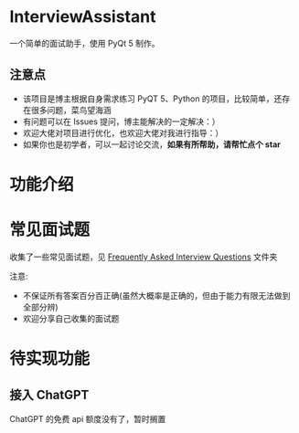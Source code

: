 # InterviewAssistant

一个简单的面试助手，使用 PyQt 5 制作。

## 注意点

- 该项目是博主根据自身需求练习 PyQT 5、Python 的项目，比较简单，还存在很多问题，菜鸟望海涵
- 有问题可以在 Issues 提问，博主能解决的一定解决：）
- 欢迎大佬对项目进行优化，也欢迎大佬对我进行指导：）
- 如果你也是初学者，可以一起讨论交流，**如果有所帮助，请帮忙点个 star**


# 功能介绍






# 常见面试题

收集了一些常见面试题，见 [Frequently Asked Interview Questions](https://github.com/cestbonsuliu/InterviewAssistant/blob/89de53ab1729acd331f5c4a3b5bebca969d25cd2/Frequently%20Asked%20Interview%20Questions) 文件夹

注意:

- 不保证所有答案百分百正确(虽然大概率是正确的，但由于能力有限无法做到全部分辨)
- 欢迎分享自己收集的面试题


# 待实现功能

## 接入 ChatGPT

ChatGPT 的免费 api 额度没有了，暂时搁置





